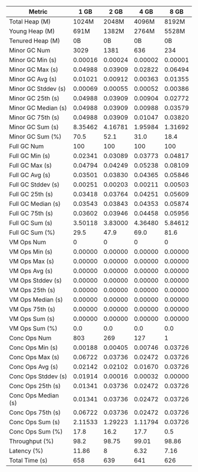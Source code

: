 | Metric | 1 GB | 2 GB | 4 GB | 8 GB |
|------|----|----|----|----|
| Total Heap (M) | 1024M | 2048M | 4096M | 8192M |
| Young Heap (M) | 691M | 1382M | 2764M | 5528M |
| Tenured Heap (M) | 0B | 0B | 0B | 0B |
| Minor GC Num | 3029 | 1381 | 636 | 234 |
| Minor GC Min (s) | 0.00016 | 0.00024 | 0.00002 | 0.00001 |
| Minor GC Max (s) | 0.04988 | 0.03909 | 0.02822 | 0.06494 |
| Minor GC Avg (s) | 0.01021 | 0.00912 | 0.00363 | 0.01355 |
| Minor GC Stddev (s) | 0.00069 | 0.00055 | 0.00052 | 0.00386 |
| Minor GC 25th (s) | 0.04988 | 0.03909 | 0.00904 | 0.02772 |
| Minor GC Median (s) | 0.04988 | 0.03909 | 0.00988 | 0.03579 |
| Minor GC 75th (s) | 0.04988 | 0.03909 | 0.01047 | 0.03820 |
| Minor GC Sum (s) | 8.35462 | 4.16781 | 1.95984 | 1.31692 |
| Minor GC Sum (%) | 70.5 | 52.1 | 31.0 | 18.4 |
| Full GC Num | 100 | 100 | 100 | 100 |
| Full GC Min (s) | 0.02341 | 0.03089 | 0.03773 | 0.04817 |
| Full GC Max (s) | 0.04794 | 0.04249 | 0.05238 | 0.08109 |
| Full GC Avg (s) | 0.03501 | 0.03830 | 0.04365 | 0.05846 |
| Full GC Stddev (s) | 0.00251 | 0.00203 | 0.00211 | 0.00503 |
| Full GC 25th (s) | 0.03418 | 0.03764 | 0.04251 | 0.05609 |
| Full GC Median (s) | 0.03543 | 0.03843 | 0.04353 | 0.05874 |
| Full GC 75th (s) | 0.03602 | 0.03946 | 0.04458 | 0.05956 |
| Full GC Sum (s) | 3.50118 | 3.83000 | 4.36480 | 5.84612 |
| Full GC Sum (%) | 29.5 | 47.9 | 69.0 | 81.6 |
| VM Ops Num | 0 | 0 | 0 | 0 |
| VM Ops Min (s) | 0.00000 | 0.00000 | 0.00000 | 0.00000 |
| VM Ops Max (s) | 0.00000 | 0.00000 | 0.00000 | 0.00000 |
| VM Ops Avg (s) | 0.00000 | 0.00000 | 0.00000 | 0.00000 |
| VM Ops Stddev (s) | 0.00000 | 0.00000 | 0.00000 | 0.00000 |
| VM Ops 25th (s) | 0.00000 | 0.00000 | 0.00000 | 0.00000 |
| VM Ops Median (s) | 0.00000 | 0.00000 | 0.00000 | 0.00000 |
| VM Ops 75th (s) | 0.00000 | 0.00000 | 0.00000 | 0.00000 |
| VM Ops Sum (s) | 0.00000 | 0.00000 | 0.00000 | 0.00000 |
| VM Ops Sum (%) | 0.0 | 0.0 | 0.0 | 0.0 |
| Conc Ops Num | 803 | 269 | 127 | 1 |
| Conc Ops Min (s) | 0.00188 | 0.00405 | 0.00746 | 0.03726 |
| Conc Ops Max (s) | 0.06722 | 0.03736 | 0.02472 | 0.03726 |
| Conc Ops Avg (s) | 0.02142 | 0.02102 | 0.01670 | 0.03726 |
| Conc Ops Stddev (s) | 0.01914 | 0.00016 | 0.00032 | 0.00000 |
| Conc Ops 25th (s) | 0.01341 | 0.03736 | 0.02472 | 0.03726 |
| Conc Ops Median (s) | 0.01341 | 0.03736 | 0.02472 | 0.03726 |
| Conc Ops 75th (s) | 0.06722 | 0.03736 | 0.02472 | 0.03726 |
| Conc Ops Sum (s) | 2.11533 | 1.29223 | 1.11794 | 0.03726 |
| Conc Ops Sum (%) | 17.8 | 16.2 | 17.7 | 0.5 |
| Throughput (%) | 98.2 | 98.75 | 99.01 | 98.86 |
| Latency (%) | 11.86 | 8 | 6.32 | 7.16 |
| Total Time (s) | 658 | 639 | 641 | 626 |
